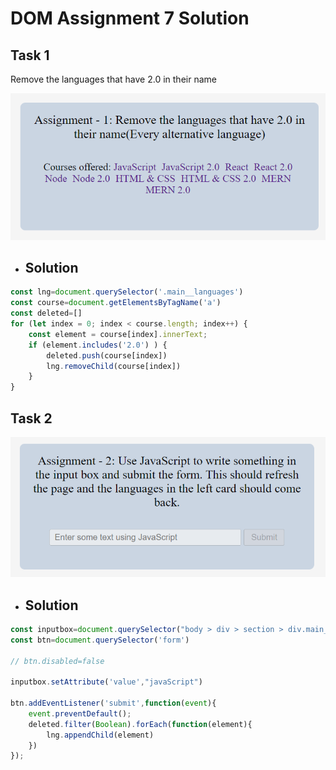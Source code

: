 # DOM Assignment 7 Solution

## Task 1

Remove the languages that have 2.0 in their name

![](./ass7.1-before.png)

- ## Solution

```js
const lng=document.querySelector('.main__languages')
const course=document.getElementsByTagName('a')
const deleted=[]
for (let index = 0; index < course.length; index++) {
    const element = course[index].innerText;
    if (element.includes('2.0') ) {
        deleted.push(course[index])
        lng.removeChild(course[index])
    }   
}

```

## Task 2


![Task2](./ass7.2-before.png)

- ## Solution

```js
const inputbox=document.querySelector("body > div > section > div.main__form > form > input")
const btn=document.querySelector('form')

// btn.disabled=false

inputbox.setAttribute('value',"javaScript")

btn.addEventListener('submit',function(event){
    event.preventDefault();
    deleted.filter(Boolean).forEach(function(element){
        lng.appendChild(element)
    })  
});
```